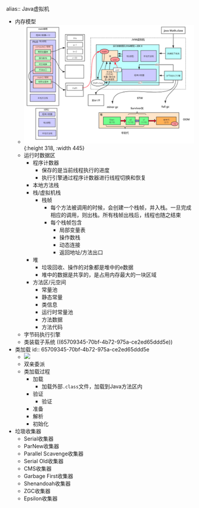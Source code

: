 alias:: Java虚拟机

- 内存模型
	- ![image.png](../assets/image_1701787772981_0.png){:height 318, :width 445}
	- 运行时数据区
		- 程序计数器
			- 保存的是当前线程执行的进度
			- 执行引擎通过程序计数器进行线程切换和恢复
		- 本地方法栈
		- 栈/虚拟机栈
			- 栈帧
				- 每个方法被调用的时候，会创建一个栈帧，并入栈。一旦完成相应的调用，则出栈。所有栈帧出栈后，线程也随之结束
				- 每个栈帧包含
					- 局部变量表
					- 操作数栈
					- 动态连接
					- 返回地址/方法出口
		- 堆
			- 垃圾回收、操作的对象都是堆中的e数据
			- 堆中的数据是共享的，是占用内存最大的一块区域
		- 方法区/元空间
			- 常量池
			- 静态常量
			- 类信息
			- 运行时常量池
			- 方法数据
			- 方法代码
	- 字节码执行引擎
	- 类装载子系统 ((65709345-70bf-4b72-975a-ce2ed65ddd5e))
- 类加载
  id:: 65709345-70bf-4b72-975a-ce2ed65ddd5e
	- ![](https://images2018.cnblogs.com/blog/1414336/201807/1414336-20180703000717864-1624915027.png)
	- 双亲委派
	- 类加载过程
		- 加载
			- 加载外部`.class`文件，加载到Java方法区内
		- 验证
			- 验证
		- 准备
		- 解析
		- 初始化
- 垃圾收集器
	- Serial收集器
	- ParNew收集器
	- Parallel Scavenge收集器
	- Serial Old收集器
	- CMS收集器
	- Garbage First收集器
	- Shenandoah收集器
	- ZGC收集器
	- Epsilon收集器